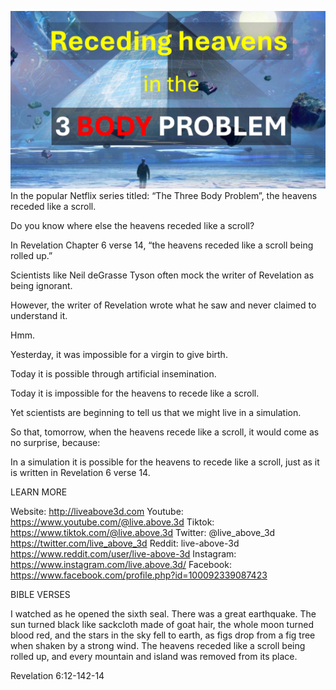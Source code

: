 ![Video cover image](./cover.jpeg)
In the popular Netflix series titled: “The Three Body Problem”, the heavens receded like a scroll.

Do you know where else the heavens receded like a scroll?

In Revelation Chapter 6 verse 14, “the heavens receded like a scroll being rolled up.”

Scientists like Neil deGrasse Tyson often mock the writer of Revelation as being ignorant. 

However, the writer of Revelation wrote what he saw and never claimed to understand it.

Hmm. 

Yesterday, it was impossible for a virgin to give birth.

Today it is possible through artificial insemination.

Today it is impossible for the heavens to recede like a scroll.

Yet scientists are beginning to tell us that we might live in a simulation.

So that, tomorrow, when the heavens recede like a scroll, it would come as no surprise, because:

In a simulation it is possible for the heavens to recede like a scroll, just as it is written in Revelation 6 verse 14.

LEARN MORE

Website: http://liveabove3d.com
Youtube: https://www.youtube.com/@live.above.3d
Tiktok: https://www.tiktok.com/@live.above.3d
Twitter: @live_above_3d https://twitter.com/live_above_3d
Reddit: live-above-3d https://www.reddit.com/user/live-above-3d
Instagram: https://www.instagram.com/live.above.3d/
Facebook: https://www.facebook.com/profile.php?id=100092339087423


BIBLE VERSES

 I watched as he opened the sixth seal. There was a great earthquake. The sun turned black like sackcloth made of goat hair, the whole moon turned blood red, and the stars in the sky fell to earth, as figs drop from a fig tree when shaken by a strong wind. The heavens receded like a scroll being rolled up, and every mountain and island was removed from its place.

Revelation 6:12-142-14